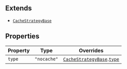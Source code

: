 ## Extends

- [`CacheStrategyBase`](CacheStrategyBase.md)

## Properties

| Property                 | Type        | Overrides                                                                       |
| ------------------------ | ----------- | ------------------------------------------------------------------------------- |
| <a id="type"></a> `type` | `"nocache"` | [`CacheStrategyBase`](CacheStrategyBase.md).[`type`](CacheStrategyBase.md#type) |
